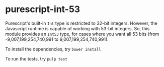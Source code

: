 # purescript-int-53

Purescript's built-in `Int` type is restricted to 32-bit integers. However, the
Javascript runtime is capable of working with 53-bit integers. So, this module
provides an `Int53` type, for cases where you want all 53 bits
(from -9,007,199,254,740,991 to 9,007,199,254,740,991).

To install the dependencies, try `bower install`

To run the tests, try `pulp test`
